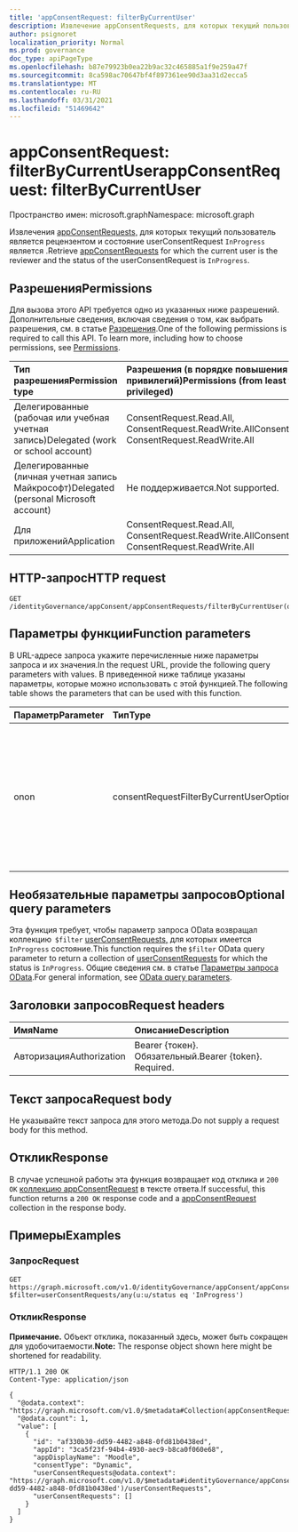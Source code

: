 ```yaml
---
title: 'appConsentRequest: filterByCurrentUser'
description: Извлечение appConsentRequests, для которых текущий пользователь является рецензентом.
author: psignoret
localization_priority: Normal
ms.prod: governance
doc_type: apiPageType
ms.openlocfilehash: b87e79923b0ea22b9ac32c465885a1f9e259a47f
ms.sourcegitcommit: 8ca598ac70647bf4f897361ee90d3aa31d2ecca5
ms.translationtype: MT
ms.contentlocale: ru-RU
ms.lasthandoff: 03/31/2021
ms.locfileid: "51469642"
---
```

# <a name="appconsentrequest-filterbycurrentuser"></a><span data-ttu-id="a9406-103">appConsentRequest: filterByCurrentUser</span><span class="sxs-lookup"><span data-stu-id="a9406-103">appConsentRequest: filterByCurrentUser</span></span>

<span data-ttu-id="a9406-104">Пространство имен: microsoft.graph</span><span class="sxs-lookup"><span data-stu-id="a9406-104">Namespace: microsoft.graph</span></span>

<span data-ttu-id="a9406-105">Извлечения [appConsentRequests,](../resources/appconsentrequest.md) для которых текущий пользователь является рецензентом и состояние userConsentRequest `InProgress` является .</span><span class="sxs-lookup"><span data-stu-id="a9406-105">Retrieve [appConsentRequests](../resources/appconsentrequest.md) for which the current user is the reviewer and the status of the userConsentRequest is `InProgress`.</span></span>

## <a name="permissions"></a><span data-ttu-id="a9406-106">Разрешения</span><span class="sxs-lookup"><span data-stu-id="a9406-106">Permissions</span></span>

<span data-ttu-id="a9406-p101">Для вызова этого API требуется одно из указанных ниже разрешений. Дополнительные сведения, включая сведения о том, как выбрать разрешения, см. в статье [Разрешения](/graph/permissions-reference).</span><span class="sxs-lookup"><span data-stu-id="a9406-p101">One of the following permissions is required to call this API. To learn more, including how to choose permissions, see [Permissions](/graph/permissions-reference).</span></span>

|<span data-ttu-id="a9406-109">Тип разрешения</span><span class="sxs-lookup"><span data-stu-id="a9406-109">Permission type</span></span>|<span data-ttu-id="a9406-110">Разрешения (в порядке повышения привилегий)</span><span class="sxs-lookup"><span data-stu-id="a9406-110">Permissions (from least to most privileged)</span></span>|
|:---|:---|
|<span data-ttu-id="a9406-111">Делегированные (рабочая или учебная учетная запись)</span><span class="sxs-lookup"><span data-stu-id="a9406-111">Delegated (work or school account)</span></span>|<span data-ttu-id="a9406-112">ConsentRequest.Read.All, ConsentRequest.ReadWrite.All</span><span class="sxs-lookup"><span data-stu-id="a9406-112">ConsentRequest.Read.All, ConsentRequest.ReadWrite.All</span></span>|
|<span data-ttu-id="a9406-113">Делегированные (личная учетная запись Майкрософт)</span><span class="sxs-lookup"><span data-stu-id="a9406-113">Delegated (personal Microsoft account)</span></span>|<span data-ttu-id="a9406-114">Не поддерживается.</span><span class="sxs-lookup"><span data-stu-id="a9406-114">Not supported.</span></span>|
|<span data-ttu-id="a9406-115">Для приложений</span><span class="sxs-lookup"><span data-stu-id="a9406-115">Application</span></span>|<span data-ttu-id="a9406-116">ConsentRequest.Read.All, ConsentRequest.ReadWrite.All</span><span class="sxs-lookup"><span data-stu-id="a9406-116">ConsentRequest.Read.All, ConsentRequest.ReadWrite.All</span></span>|

## <a name="http-request"></a><span data-ttu-id="a9406-117">HTTP-запрос</span><span class="sxs-lookup"><span data-stu-id="a9406-117">HTTP request</span></span>

<!-- {
  "blockType": "ignored"
}
-->
``` http
GET /identityGovernance/appConsent/appConsentRequests/filterByCurrentUser(on='parameterValue')
```

## <a name="function-parameters"></a><span data-ttu-id="a9406-118">Параметры функции</span><span class="sxs-lookup"><span data-stu-id="a9406-118">Function parameters</span></span>

<span data-ttu-id="a9406-119">В URL-адресе запроса укажите перечисленные ниже параметры запроса и их значения.</span><span class="sxs-lookup"><span data-stu-id="a9406-119">In the request URL, provide the following query parameters with values.</span></span>
<span data-ttu-id="a9406-120">В приведенной ниже таблице указаны параметры, которые можно использовать с этой функцией.</span><span class="sxs-lookup"><span data-stu-id="a9406-120">The following table shows the parameters that can be used with this function.</span></span>

|<span data-ttu-id="a9406-121">Параметр</span><span class="sxs-lookup"><span data-stu-id="a9406-121">Parameter</span></span>|<span data-ttu-id="a9406-122">Тип</span><span class="sxs-lookup"><span data-stu-id="a9406-122">Type</span></span>|<span data-ttu-id="a9406-123">Описание</span><span class="sxs-lookup"><span data-stu-id="a9406-123">Description</span></span>|
|:---|:---|:---|
|<span data-ttu-id="a9406-124">on</span><span class="sxs-lookup"><span data-stu-id="a9406-124">on</span></span>|<span data-ttu-id="a9406-125">consentRequestFilterByCurrentUserOptions</span><span class="sxs-lookup"><span data-stu-id="a9406-125">consentRequestFilterByCurrentUserOptions</span></span>|<span data-ttu-id="a9406-126">Фильтр для запроса appConsentRequests, для которого текущий пользователь является рецензентом.</span><span class="sxs-lookup"><span data-stu-id="a9406-126">Filter to query appConsentRequests for which the current user is a reviewer.</span></span> <span data-ttu-id="a9406-127">Разрешено значение `reviewer` .</span><span class="sxs-lookup"><span data-stu-id="a9406-127">Allowed value is `reviewer`.</span></span> <span data-ttu-id="a9406-128">Обязательное.</span><span class="sxs-lookup"><span data-stu-id="a9406-128">Required.</span></span>|

## <a name="optional-query-parameters"></a><span data-ttu-id="a9406-129">Необязательные параметры запросов</span><span class="sxs-lookup"><span data-stu-id="a9406-129">Optional query parameters</span></span>

<span data-ttu-id="a9406-130">Эта функция требует, чтобы параметр запроса OData возвращал коллекцию  `$filter` [userConsentRequests,](../resources/userconsentrequest.md) для которых имеется `InProgress` состояние.</span><span class="sxs-lookup"><span data-stu-id="a9406-130">This function requires the `$filter` OData query parameter to return a collection of [userConsentRequests](../resources/userconsentrequest.md) for which the status is `InProgress`.</span></span> <span data-ttu-id="a9406-131">Общие сведения см. в статье [Параметры запроса OData](/graph/query-parameters).</span><span class="sxs-lookup"><span data-stu-id="a9406-131">For general information, see [OData query parameters](/graph/query-parameters).</span></span>

## <a name="request-headers"></a><span data-ttu-id="a9406-132">Заголовки запросов</span><span class="sxs-lookup"><span data-stu-id="a9406-132">Request headers</span></span>

|<span data-ttu-id="a9406-133">Имя</span><span class="sxs-lookup"><span data-stu-id="a9406-133">Name</span></span>|<span data-ttu-id="a9406-134">Описание</span><span class="sxs-lookup"><span data-stu-id="a9406-134">Description</span></span>|
|:---|:---|
|<span data-ttu-id="a9406-135">Авторизация</span><span class="sxs-lookup"><span data-stu-id="a9406-135">Authorization</span></span>|<span data-ttu-id="a9406-p105">Bearer {токен}. Обязательный.</span><span class="sxs-lookup"><span data-stu-id="a9406-p105">Bearer {token}. Required.</span></span>|

## <a name="request-body"></a><span data-ttu-id="a9406-138">Текст запроса</span><span class="sxs-lookup"><span data-stu-id="a9406-138">Request body</span></span>

<span data-ttu-id="a9406-139">Не указывайте текст запроса для этого метода.</span><span class="sxs-lookup"><span data-stu-id="a9406-139">Do not supply a request body for this method.</span></span>

## <a name="response"></a><span data-ttu-id="a9406-140">Отклик</span><span class="sxs-lookup"><span data-stu-id="a9406-140">Response</span></span>

<span data-ttu-id="a9406-141">В случае успешной работы эта функция возвращает код отклика и `200 OK` [коллекцию appConsentRequest](../resources/appconsentrequest.md) в тексте ответа.</span><span class="sxs-lookup"><span data-stu-id="a9406-141">If successful, this function returns a `200 OK` response code and a [appConsentRequest](../resources/appconsentrequest.md) collection in the response body.</span></span>

## <a name="examples"></a><span data-ttu-id="a9406-142">Примеры</span><span class="sxs-lookup"><span data-stu-id="a9406-142">Examples</span></span>

### <a name="request"></a><span data-ttu-id="a9406-143">Запрос</span><span class="sxs-lookup"><span data-stu-id="a9406-143">Request</span></span>

<!-- {
  "blockType": "request",
  "name": "appconsentrequest_filterbycurrentuser"
}
-->
``` http
GET https://graph.microsoft.com/v1.0/identityGovernance/appConsent/appConsentRequests/filterByCurrentUser(on='reviewer')?$filter=userConsentRequests/any(u:u/status eq 'InProgress')
```

### <a name="response"></a><span data-ttu-id="a9406-144">Отклик</span><span class="sxs-lookup"><span data-stu-id="a9406-144">Response</span></span>

<span data-ttu-id="a9406-145">**Примечание.** Объект отклика, показанный здесь, может быть сокращен для удобочитаемости.</span><span class="sxs-lookup"><span data-stu-id="a9406-145">**Note:** The response object shown here might be shortened for readability.</span></span>
<!-- {
  "blockType": "response",
  "truncated": true,
  "@odata.type": "Collection(microsoft.graph.appConsentRequest)"
}
-->
``` http
HTTP/1.1 200 OK
Content-Type: application/json

{
  "@odata.context": "https://graph.microsoft.com/v1.0/$metadata#Collection(appConsentRequest)",
  "@odata.count": 1,
  "value": [
    {
      "id": "af330b30-dd59-4482-a848-0fd81b0438ed",
      "appId": "3ca5f23f-94b4-4930-aec9-b8ca0f060e68",
      "appDisplayName": "Moodle",
      "consentType": "Dynamic",
      "userConsentRequests@odata.context": "https://graph.microsoft.com/v1.0/$metadata#identityGovernance/appConsent/appConsentRequests('af330b30-dd59-4482-a848-0fd81b0438ed')/userConsentRequests",
      "userConsentRequests": []
    }
  ]
}
```

